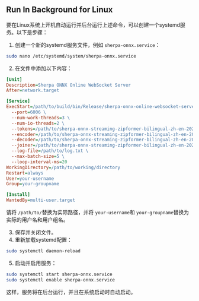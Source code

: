 ## Run In Background for Linux

要在Linux系统上开机自动运行并后台运行上述命令，可以创建一个systemd服务。以下是步骤：

1. 创建一个新的systemd服务文件，例如 `sherpa-onnx.service`：

```bash
sudo nano /etc/systemd/system/sherpa-onnx.service
```

2. 在文件中添加以下内容：

```ini
[Unit]
Description=Sherpa ONNX Online WebSocket Server
After=network.target

[Service]
ExecStart=/path/to/build/bin/Release/sherpa-onnx-online-websocket-server \
  --port=6006 \
  --num-work-threads=3 \
  --num-io-threads=2 \
  --tokens=/path/to/sherpa-onnx-streaming-zipformer-bilingual-zh-en-2023-02-20/tokens.txt \
  --encoder=/path/to/sherpa-onnx-streaming-zipformer-bilingual-zh-en-2023-02-20/encoder-epoch-99-avg-1.onnx \
  --decoder=/path/to/sherpa-onnx-streaming-zipformer-bilingual-zh-en-2023-02-20/decoder-epoch-99-avg-1.onnx \
  --joiner=/path/to/sherpa-onnx-streaming-zipformer-bilingual-zh-en-2023-02-20/joiner-epoch-99-avg-1.onnx \
  --log-file=/path/to/log.txt \
  --max-batch-size=5 \
  --loop-interval-ms=20
WorkingDirectory=/path/to/working/directory
Restart=always
User=your-username
Group=your-groupname

[Install]
WantedBy=multi-user.target
```

请将 `/path/to/`替换为实际路径，并将 `your-username`和 `your-groupname`替换为实际的用户名和用户组名。

3. 保存并关闭文件。
4. 重新加载systemd配置：

```bash
sudo systemctl daemon-reload
```

5. 启动并启用服务：

```bash
sudo systemctl start sherpa-onnx.service
sudo systemctl enable sherpa-onnx.service
```

这样，服务将在后台运行，并且在系统启动时自动启动。
